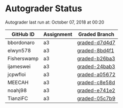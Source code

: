 # Autograder Status
Autograder last run at: October 07, 2018 at 00:20

| GitHub ID | Assignment | Graded Branch |
|-----------|------------|---------------|
| bbordonaro | a3 | [graded-d7d4d7](https://github.com/Fall2018COMP401-001/a3-bbordonaro/tree/graded-d7d4d7) | 
| elwyn578 | a3 | [graded-8bd4f1](https://github.com/Fall2018COMP401-001/a3-elwyn578/tree/graded-8bd4f1) | 
| Fisherswamp | a3 | [graded-b26ba3](https://github.com/Fall2018COMP401-001/a3-Fisherswamp/tree/graded-b26ba3) | 
| ijameswei | a3 | [graded-24bab3](https://github.com/Fall2018COMP401-001/a3-ijameswei/tree/graded-24bab3) | 
| jcpwfloi | a3 | [graded-a05672](https://github.com/Fall2018COMP401-001/a3-jcpwfloi/tree/graded-a05672) | 
| MEECAH | a3 | [graded-c8e58d](https://github.com/Fall2018COMP401-001/a3-MEECAH/tree/graded-c8e58d) | 
| noahj98 | a3 | [graded-e741e2](https://github.com/Fall2018COMP401-001/a3-noahj98/tree/graded-e741e2) | 
| TianziFC | a3 | [graded-05c7b9](https://github.com/Fall2018COMP401-001/a3-TianziFC/tree/graded-05c7b9) | 
